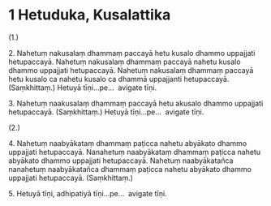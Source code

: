 # 1 Hetuduka, Kusalattika

(1.)

2\. Nahetuṃ nakusalaṃ dhammaṃ paccayā hetu kusalo dhammo uppajjati hetupaccayā. Nahetuṃ nakusalaṃ dhammaṃ paccayā nahetu kusalo dhammo uppajjati hetupaccayā. Nahetuṃ nakusalaṃ dhammaṃ paccayā hetu kusalo ca nahetu kusalo ca dhammā uppajjanti hetupaccayā. (Saṃkhittaṃ.) Hetuyā tīṇi…pe…  avigate tīṇi.

3\. Nahetuṃ naakusalaṃ dhammaṃ paccayā hetu akusalo dhammo uppajjati hetupaccayā. (Saṃkhittaṃ.) Hetuyā tīṇi…pe…  avigate tīṇi.

(2.)

4\. Nahetuṃ naabyākataṃ dhammaṃ paṭicca nahetu abyākato dhammo uppajjati hetupaccayā. Nanahetuṃ naabyākataṃ dhammaṃ paṭicca nahetu abyākato dhammo uppajjati hetupaccayā. Nahetuṃ naabyākatañca nanahetuṃ naabyākatañca dhammaṃ paṭicca nahetu abyākato dhammo uppajjati hetupaccayā. (Saṃkhittaṃ.)

5\. Hetuyā tīṇi, adhipatiyā tīṇi…pe…  avigate tīṇi.
